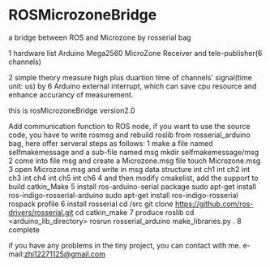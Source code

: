 # ROSMicrozoneBridge
a bridge between ROS and Microzone by rosserial bag

1 hardware list
Arduino Mega2560
MicroZone Receiver and tele-publisher(6 channels)

2 simple theory
measure high plus duartion time of channels' signal(time unit: us) by 6 Arduino external interrupt, which can save cpu resource and enhance accurancy of measurement.

this is rosMicrozoneBridge version2.0

Add communication function to ROS node, if you want to use the source code, you have to write rosmsg and rebuild roslib from rosserial_arduino bag, here offer serveral steps as follows:
1 make a file named selfmakemessage and a sub-file named msg
mkdir selfmakemessage/msg
2 come into file msg and create a  Microzone.msg file
touch Microzone.msg
3 open Microzone.msg and write in msg data structure
int ch1
int ch2
int ch3
int ch4
int ch5
int ch6
4 and then modify cmakelist, add the support to build
catkin_Make <your-package>
5 install ros-arduino-serial package
sudo apt-get install ros-indigo-rosserial-arduino
sudo apt-get install ros-indigo-rosserial
rospack profile
6 install rosserial
  cd <ws>/src
  git clone https://github.com/ros-drivers/rosserial.git
  cd <ws>
  catkin_make
7 produce roslib
 cd <arduino_lib_directory>
 rosrun rosserial_arduino make_libraries.py .
8 complete

if you have any problems in the tiny project, you can contact with me.
e-mail:zhi12271125@gmail.com


